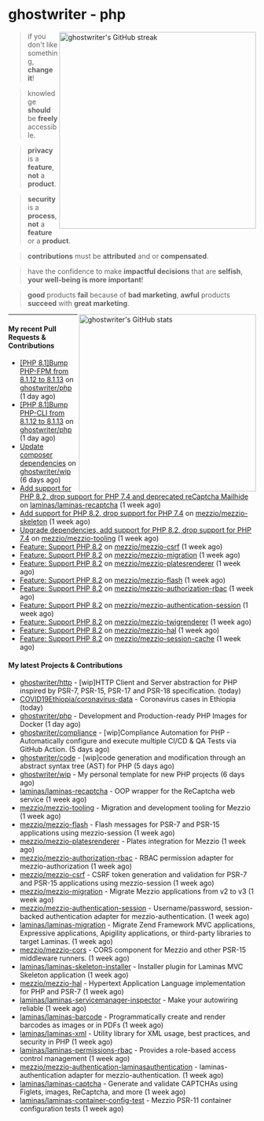 # ghostwriter - php

<img alt="ghostwriter's GitHub streak" width="400px" align="right" src="https://github-readme-streak-stats.herokuapp.com/?cache_seconds=1800&user=ghostwriter">

> if you don't like something, **change it**!

> knowledge **should** be **freely** accessible.

> **privacy** is a **feature**, **not** a **product**.

> **security** is a **process**, **not** a **feature** or a **product**.

> **contributions** must be **attributed** and or **compensated**.

> have the confidence to make **impactful decisions** that are **selfish**, **your well-being is more important**!

> **good** products **fail** because of **bad marketing**, **awful** products **succeed** with **great marketing**.

<img alt="ghostwriter's GitHub stats" width="360px" align="right" src="https://github-readme-stats.vercel.app/api?cache_seconds=1800&username=ghostwriter&show_icons=true&count_private=true&hide_title=true&hide_rank=true&icon_color=333">

---

#### My recent Pull Requests & Contributions

- [[PHP 8.1]Bump PHP-FPM from 8.1.12 to 8.1.13](https://github.com/ghostwriter/php/pull/249) on [ghostwriter/php](https://github.com/ghostwriter/php) (1 day ago)
- [[PHP 8.1]Bump PHP-CLI from 8.1.12 to 8.1.13](https://github.com/ghostwriter/php/pull/248) on [ghostwriter/php](https://github.com/ghostwriter/php) (1 day ago)
- [Update composer dependencies](https://github.com/ghostwriter/wip/pull/19) on [ghostwriter/wip](https://github.com/ghostwriter/wip) (6 days ago)
- [Add support for PHP 8.2, drop support for PHP 7.4 and deprecated reCaptcha Mailhide](https://github.com/laminas/laminas-recaptcha/pull/28) on [laminas/laminas-recaptcha](https://github.com/laminas/laminas-recaptcha) (1 week ago)
- [Add support for PHP 8.2, drop support for PHP 7.4](https://github.com/mezzio/mezzio-skeleton/pull/97) on [mezzio/mezzio-skeleton](https://github.com/mezzio/mezzio-skeleton) (1 week ago)
- [Upgrade dependencies, add support for PHP 8.2, drop support for PHP 7.4](https://github.com/mezzio/mezzio-tooling/pull/35) on [mezzio/mezzio-tooling](https://github.com/mezzio/mezzio-tooling) (1 week ago)
- [Feature: Support PHP 8.2](https://github.com/mezzio/mezzio-csrf/pull/18) on [mezzio/mezzio-csrf](https://github.com/mezzio/mezzio-csrf) (1 week ago)
- [Feature: Support PHP 8.2](https://github.com/mezzio/mezzio-migration/pull/22) on [mezzio/mezzio-migration](https://github.com/mezzio/mezzio-migration) (1 week ago)
- [Feature: Support PHP 8.2](https://github.com/mezzio/mezzio-platesrenderer/pull/21) on [mezzio/mezzio-platesrenderer](https://github.com/mezzio/mezzio-platesrenderer) (1 week ago)
- [Feature: Support PHP 8.2](https://github.com/mezzio/mezzio-flash/pull/24) on [mezzio/mezzio-flash](https://github.com/mezzio/mezzio-flash) (1 week ago)
- [Feature: Support PHP 8.2](https://github.com/mezzio/mezzio-authorization-rbac/pull/23) on [mezzio/mezzio-authorization-rbac](https://github.com/mezzio/mezzio-authorization-rbac) (1 week ago)
- [Feature: Support PHP 8.2](https://github.com/mezzio/mezzio-authentication-session/pull/25) on [mezzio/mezzio-authentication-session](https://github.com/mezzio/mezzio-authentication-session) (1 week ago)
- [Feature: Support PHP 8.2](https://github.com/mezzio/mezzio-twigrenderer/pull/24) on [mezzio/mezzio-twigrenderer](https://github.com/mezzio/mezzio-twigrenderer) (1 week ago)
- [Feature: Support PHP 8.2](https://github.com/mezzio/mezzio-hal/pull/63) on [mezzio/mezzio-hal](https://github.com/mezzio/mezzio-hal) (1 week ago)
- [Feature: Support PHP 8.2](https://github.com/mezzio/mezzio-session-cache/pull/34) on [mezzio/mezzio-session-cache](https://github.com/mezzio/mezzio-session-cache) (1 week ago)

#### My latest Projects & Contributions

- [ghostwriter/http](https://github.com/ghostwriter/http) - [wip]HTTP Client and Server abstraction for PHP inspired by PSR-7, PSR-15, PSR-17 and PSR-18 specification. (today)
- [COVID19Ethiopia/coronavirus-data](https://github.com/COVID19Ethiopia/coronavirus-data) - Coronavirus cases in Ethiopia (today)
- [ghostwriter/php](https://github.com/ghostwriter/php) - Development and Production-ready PHP Images for Docker (1 day ago)
- [ghostwriter/compliance](https://github.com/ghostwriter/compliance) - [wip]Compliance Automation for PHP - Automatically configure and execute multiple CI/CD &amp; QA Tests via GitHub Action. (5 days ago)
- [ghostwriter/code](https://github.com/ghostwriter/code) - [wip]code generation and modification through an abstract syntax tree (AST) for PHP (5 days ago)
- [ghostwriter/wip](https://github.com/ghostwriter/wip) - My personal template for new PHP projects (6 days ago)
- [laminas/laminas-recaptcha](https://github.com/laminas/laminas-recaptcha) - OOP wrapper for the ReCaptcha web service (1 week ago)
- [mezzio/mezzio-tooling](https://github.com/mezzio/mezzio-tooling) - Migration and development tooling for Mezzio (1 week ago)
- [mezzio/mezzio-flash](https://github.com/mezzio/mezzio-flash) - Flash messages for PSR-7 and PSR-15 applications using mezzio-session (1 week ago)
- [mezzio/mezzio-platesrenderer](https://github.com/mezzio/mezzio-platesrenderer) - Plates integration for Mezzio (1 week ago)
- [mezzio/mezzio-authorization-rbac](https://github.com/mezzio/mezzio-authorization-rbac) - RBAC permission adapter for mezzio-authorization (1 week ago)
- [mezzio/mezzio-csrf](https://github.com/mezzio/mezzio-csrf) - CSRF token generation and validation for PSR-7 and PSR-15 applications using mezzio-session (1 week ago)
- [mezzio/mezzio-migration](https://github.com/mezzio/mezzio-migration) - Migrate Mezzio applications from v2 to v3 (1 week ago)
- [mezzio/mezzio-authentication-session](https://github.com/mezzio/mezzio-authentication-session) - Username/password, session-backed authentication adapter for mezzio-authentication. (1 week ago)
- [laminas/laminas-migration](https://github.com/laminas/laminas-migration) - Migrate Zend Framework MVC applications, Expressive applications, Apigility applications, or third-party libraries to target Laminas. (1 week ago)
- [mezzio/mezzio-cors](https://github.com/mezzio/mezzio-cors) - CORS component for Mezzio and other PSR-15 middleware runners. (1 week ago)
- [laminas/laminas-skeleton-installer](https://github.com/laminas/laminas-skeleton-installer) - Installer plugin for Laminas MVC Skeleton application (1 week ago)
- [mezzio/mezzio-hal](https://github.com/mezzio/mezzio-hal) - Hypertext Application Language implementation for PHP and PSR-7 (1 week ago)
- [laminas/laminas-servicemanager-inspector](https://github.com/laminas/laminas-servicemanager-inspector) - Make your autowiring reliable (1 week ago)
- [laminas/laminas-barcode](https://github.com/laminas/laminas-barcode) - Programmatically create and render barcodes as images or in PDFs (1 week ago)
- [laminas/laminas-xml](https://github.com/laminas/laminas-xml) - Utility library for XML usage, best practices, and security in PHP (1 week ago)
- [laminas/laminas-permissions-rbac](https://github.com/laminas/laminas-permissions-rbac) - Provides a role-based access control management (1 week ago)
- [mezzio/mezzio-authentication-laminasauthentication](https://github.com/mezzio/mezzio-authentication-laminasauthentication) - laminas-authentication adapter for mezzio-authentication. (1 week ago)
- [laminas/laminas-captcha](https://github.com/laminas/laminas-captcha) - Generate and validate CAPTCHAs using Figlets, images, ReCaptcha, and more (1 week ago)
- [laminas/laminas-container-config-test](https://github.com/laminas/laminas-container-config-test) - Mezzio PSR-11 container configuration tests (1 week ago)
